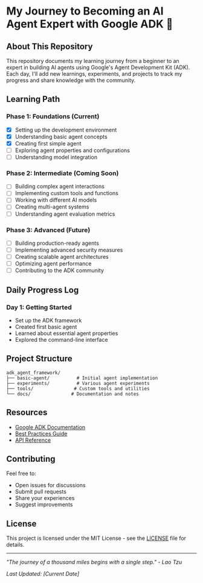  # My Journey to Becoming an AI Agent Expert with Google ADK 🚀

## About This Repository
This repository documents my learning journey from a beginner to an expert in building AI agents using Google's Agent Development Kit (ADK). Each day, I'll add new learnings, experiments, and projects to track my progress and share knowledge with the community.

## Learning Path

### Phase 1: Foundations (Current)
- [x] Setting up the development environment
- [x] Understanding basic agent concepts
- [x] Creating first simple agent
- [ ] Exploring agent properties and configurations
- [ ] Understanding model integration

### Phase 2: Intermediate (Coming Soon)
- [ ] Building complex agent interactions
- [ ] Implementing custom tools and functions
- [ ] Working with different AI models
- [ ] Creating multi-agent systems
- [ ] Understanding agent evaluation metrics

### Phase 3: Advanced (Future)
- [ ] Building production-ready agents
- [ ] Implementing advanced security measures
- [ ] Creating scalable agent architectures
- [ ] Optimizing agent performance
- [ ] Contributing to the ADK community

## Daily Progress Log

### Day 1: Getting Started
- Set up the ADK framework
- Created first basic agent
- Learned about essential agent properties
- Explored the command-line interface

## Project Structure
```
adk_agent_framework/
├── basic-agent/          # Initial agent implementation
├── experiments/          # Various agent experiments
├── tools/               # Custom tools and utilities
└── docs/               # Documentation and notes
```

## Resources
- [Google ADK Documentation](https://developers.google.com/agent-development-kit)
- [Best Practices Guide](https://developers.google.com/agent-development-kit/docs/best-practices)
- [API Reference](https://developers.google.com/agent-development-kit/docs/api-reference)

## Contributing
Feel free to:
- Open issues for discussions
- Submit pull requests
- Share your experiences
- Suggest improvements

## License
This project is licensed under the MIT License - see the [LICENSE](LICENSE) file for details.

---
*"The journey of a thousand miles begins with a single step." - Lao Tzu*

*Last Updated: [Current Date]*